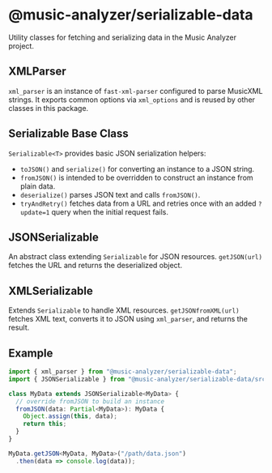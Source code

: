 # @music-analyzer/serializable-data

Utility classes for fetching and serializing data in the Music Analyzer project.

## XMLParser
`xml_parser` is an instance of `fast-xml-parser` configured to parse MusicXML
strings.  It exports common options via `xml_options` and is reused by other
classes in this package.

## Serializable Base Class
`Serializable<T>` provides basic JSON serialization helpers:
- `toJSON()` and `serialize()` for converting an instance to a JSON string.
- `fromJSON()` is intended to be overridden to construct an instance from plain
  data.
- `deserialize()` parses JSON text and calls `fromJSON()`.
- `tryAndRetry()` fetches data from a URL and retries once with an added
  `?update=1` query when the initial request fails.

## JSONSerializable
An abstract class extending `Serializable` for JSON resources. `getJSON(url)`
fetches the URL and returns the deserialized object.

## XMLSerializable
Extends `Serializable` to handle XML resources. `getJSONfromXML(url)` fetches
XML text, converts it to JSON using `xml_parser`, and returns the result.

## Example
```ts
import { xml_parser } from "@music-analyzer/serializable-data";
import { JSONSerializable } from "@music-analyzer/serializable-data/src/json-serializable";

class MyData extends JSONSerializable<MyData> {
  // override fromJSON to build an instance
  fromJSON(data: Partial<MyData>): MyData {
    Object.assign(this, data);
    return this;
  }
}

MyData.getJSON<MyData, MyData>("/path/data.json")
  .then(data => console.log(data));
```
